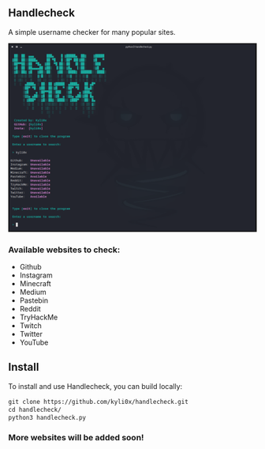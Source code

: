 ## Handlecheck
A simple username checker for many popular sites.

<p align="center">
    <img src="https://github.com/kyli0x/handlecheck/blob/main/screenhandlecheck.png">
</p>

### Available websites to check:
- Github
- Instagram
- Minecraft
- Medium
- Pastebin
- Reddit
- TryHackMe
- Twitch
- Twitter
- YouTube

## Install
To install and use Handlecheck, you can build locally:
```
git clone https://github.com/kyli0x/handlecheck.git
cd handlecheck/
python3 handlecheck.py
```

### More websites will be added soon!
